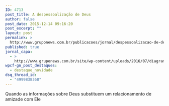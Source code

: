 ```yaml
---
ID: 4713
post_title: A despessoalização de Deus
author: false
post_date: 2015-12-14 09:16:20
post_excerpt: ""
layout: post
permalink: >
  http://www.gruponews.com.br/publicacoes/jornal/despessoalizacao-de-deus-2
published: true
jornal_capa:
  - >
    http://www.gruponews.com.br/site/wp-content/uploads/2016/07/diagramacao-gruponews-dezembro-grafica-final-1.jpg
wpcf-gn_post_destaques:
  - destaque_novidade
dsq_thread_id:
  - "4999838368"
---
```

Quando as informações sobre Deus substituem um relacionamento de amizade com Ele
